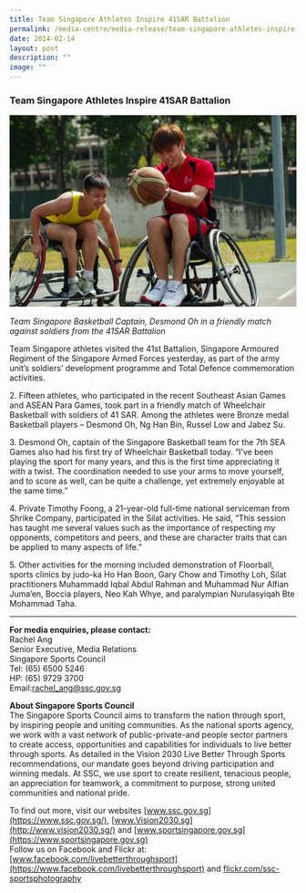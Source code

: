 ```yaml
---
title: Team Singapore Athletes Inspire 41SAR Battalion
permalink: /media-centre/media-release/team-singapore-athletes-inspire-41sar-battalion/
date: 2014-02-14
layout: post
description: ""
image: ""
---
```

### **Team Singapore Athletes Inspire 41SAR Battalion**

![1 TEAM SINGAPORE with 41SAR 1350x900](/images/Media%20Centre/Media%20Release/2014/February/1%20TEAM%20SINGAPORE%20with%2041SAR%201350x900.jpeg)

_Team Singapore Basketball Captain, Desmond Oh in a friendly match against soldiers from the 41SAR Battalion_

Team Singapore athletes visited the 41st Battalion, Singapore Armoured Regiment of the Singapore Armed Forces yesterday, as part of the army unit’s soldiers’ development programme and Total Defence commemoration activities.

2\. Fifteen athletes, who participated in the recent Southeast Asian Games and ASEAN Para Games, took part in a friendly match of Wheelchair Basketball with soldiers of 41 SAR. Among the athletes were Bronze medal Basketball players – Desmond Oh, Ng Han Bin, Russel Low and Jabez Su.

3\. Desmond Oh, captain of the Singapore Basketball team for the 7th SEA Games also had his first try of Wheelchair Basketball today. “I’ve been playing the sport for many years, and this is the first time appreciating it with a twist. The coordination needed to use your arms to move yourself, and to score as well, can be quite a challenge, yet extremely enjoyable at the same time.”

4\. Private Timothy Foong, a 21-year-old full-time national serviceman from Shrike Company, participated in the Silat activities. He said, “This session has taught me several values such as the importance of respecting my opponents, competitors and peers, and these are character traits that can be applied to many aspects of life.”

5\. Other activities for the morning included demonstration of Floorball, sports clinics by judo-ka Ho Han Boon, Gary Chow and Timothy Loh, Silat practitioners Muhammadd Iqbal Abdul Rahman and Muhammad Nur Alfian Juma’en, Boccia players, Neo Kah Whye, and paralympian Nurulasyiqah Bte Mohammad Taha.

---

**For media enquiries, please contact:**
<br>
Rachel Ang<br>
Senior Executive, Media Relations<br>
Singapore Sports Council<br>
Tel: (65) 6500 5246<br>
HP: (65) 9729 3700<br>
Email:[rachel_ang@ssc.gov.sg](mailto:rachel_ang@ssc.gov.sg)

**About Singapore Sports Council**<br>
The Singapore Sports Council aims to transform the nation through sport, by inspiring people and uniting communities. As the national sports agency, we work with a vast network of public-private-and people sector partners to create access, opportunities and capabilities for individuals to live better through sports. As detailed in the Vision 2030 Live Better Through Sports recommendations, our mandate goes beyond driving participation and winning medals. At SSC, we use sport to create resilient, tenacious people, an appreciation for teamwork, a commitment to purpose, strong united communities and national pride.

To find out more, visit our websites [www.ssc.gov.sg](https://www.ssc.gov.sg/), [www.Vision2030.sg](http://www.vision2030.sg/) and [www.sportsingapore.gov.sg](https://www.sportsingapore.gov.sg) <br>Follow us on Facebook and Flickr at: [www.facebook.com/livebetterthroughsport](https://www.facebook.com/livebetterthroughsport) and [flickr.com/ssc-sportsphotography](https://wwww.flickr.com/ssc-sportsphotography)